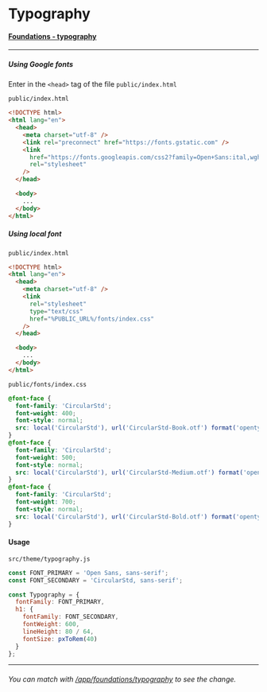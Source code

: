 # Typography

#### [Foundations - typography](/app/foundations/typography)

---

##### Using Google fonts

Enter in the `<head>` tag of the file `public/index.html`

`public/index.html`

```html
<!DOCTYPE html>
<html lang="en">
  <head>
    <meta charset="utf-8" />
    <link rel="preconnect" href="https://fonts.gstatic.com" />
    <link
      href="https://fonts.googleapis.com/css2?family=Open+Sans:ital,wght@0,400;0,600;1,700&display=swap"
      rel="stylesheet"
    />
  </head>

  <body>
    ...
  </body>
</html>
```

##### Using local font

`public/index.html`

```html
<!DOCTYPE html>
<html lang="en">
  <head>
    <meta charset="utf-8" />
    <link
      rel="stylesheet"
      type="text/css"
      href="%PUBLIC_URL%/fonts/index.css"
    />
  </head>

  <body>
    ...
  </body>
</html>
```

`public/fonts/index.css`

```scss
@font-face {
  font-family: 'CircularStd';
  font-weight: 400;
  font-style: normal;
  src: local('CircularStd'), url('CircularStd-Book.otf') format('opentype');
}
@font-face {
  font-family: 'CircularStd';
  font-weight: 500;
  font-style: normal;
  src: local('CircularStd'), url('CircularStd-Medium.otf') format('opentype');
}
@font-face {
  font-family: 'CircularStd';
  font-weight: 700;
  font-style: normal;
  src: local('CircularStd'), url('CircularStd-Bold.otf') format('opentype');
}
```

#### Usage

`src/theme/typography.js`

```js
const FONT_PRIMARY = 'Open Sans, sans-serif';
const FONT_SECONDARY = 'CircularStd, sans-serif';

const Typography = {
  fontFamily: FONT_PRIMARY,
  h1: {
    fontFamily: FONT_SECONDARY,
    fontWeight: 600,
    lineHeight: 80 / 64,
    fontSize: pxToRem(40)
  }
};
```

---

###### You can match with [/app/foundations/typography](/app/components/typography) to see the change.
